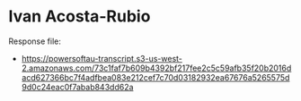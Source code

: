 # Ivan Acosta-Rubio

Response file:

* https://powersoftau-transcript.s3-us-west-2.amazonaws.com/73c1faf7b609b4392bf217fee2c5c59afb35f20b2016dacd627366bc7f4adfbea083e212cef7c70d03182932ea67676a5265575d9d0c24eac0f7abab843dd62a
